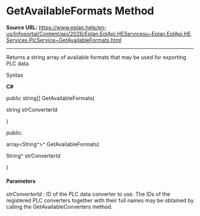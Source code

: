 # GetAvailableFormats Method

**Source URL:** https://www.eplan.help/en-us/Infoportal/Content/api/2026/Eplan.EplApi.HEServicesu~Eplan.EplApi.HEServices.PlcService~GetAvailableFormats.html

---

Returns a string array of available formats that may be used for exporting PLC data.

Syntax

**C#**



public string[] GetAvailableFormats( 

   string strConverterId

)

public:

array<String^>^ GetAvailableFormats( 

   String^ strConverterId

)


#### Parameters

*strConverterId*
:   ID of the PLC data converter to use. The IDs of the registered PLC converters together with their full names may be obtained by calling the GetAvailableConverters method.
